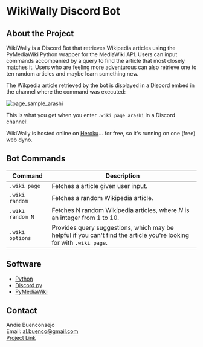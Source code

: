 # WikiWally Discord Bot
## About the Project

WikiWally is a Discord Bot that retrieves Wikipedia articles using the PyMediaWiki Python wrapper for the MediaWiki API. Users can input commands accompanied by a query to find the article that most closely matches it. Users who are feeling more adventurous can also retrieve one to ten random articles and maybe learn something new.

The Wikpedia article retrieved by the bot is displayed in a Discord embed in the channel where the command was executed:

![page_sample_arashi](https://user-images.githubusercontent.com/25872191/158001111-83f5423e-716b-40cf-97ad-654c1e997fa0.png)  

This is what you get when you enter ```.wiki page arashi``` in a Discord channel!

WikiWally is hosted online on [Heroku](https://www.heroku.com/home)... for free, so it's running on one (free) web dyno.

## Bot Commands
|      Command     | Description |
|------------------| ------------|
| ```.wiki page``` | Fetches a article given user input.|
| ```.wiki random``` | Fetches a random Wikipedia article.|
| ```.wiki random N ```| Fetches N random Wikipedia articles, where _N_ is an integer from 1 to 10.|
| ```.wiki options```| Provides query suggestions, which may be helpful if you can't find the article you're looking for with ```.wiki page```.|


## Software
- [Python](https://www.python.org/)
- [Discord py](https://discordpy.readthedocs.io/en/stable/)
- [PyMediaWiki](https://pymediawiki.readthedocs.io/en/latest/)

## Contact
Andie Buenconsejo  
Email: al.buenco@gmail.com  
[Project Link](https://github.com/abuenco/WikiWally)




